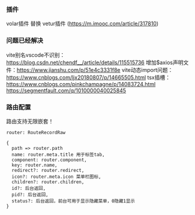 ### 插件

volar插件 替换 vetur插件 (https://m.imooc.com/article/317810)


### 问题已经解决

vite别名vscode不识别：https://blog.csdn.net/chendf__/article/details/115515736
增加$axios声明文件：https://www.jianshu.com/p/51e4c3331f8e
vite动态import问题：https://www.cnblogs.com/ljx20180807/p/14665505.html
tsx插槽： https://www.cnblogs.com/pinkchampagne/p/14083724.html https://segmentfault.com/q/1010000040025845

### 路由配置

路由支持无限嵌套！

```
router: RouteRecordRaw

{
  path => router.path
  name: router.meta.title 用于标签tab,
  component: router.component,
  key: router.name,
  redirect?: router.redirect,
  icon?: router.meta.icon 菜单栏图标,
  children?: router.children,
  id?: 后台返回,
  pid?: 后台返回,
  status?: 后台返回，前台可用于显示隐藏菜单，0隐藏1显示
}

```
